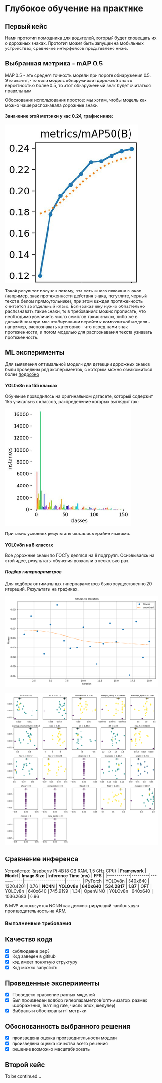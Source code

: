 # Глубокое обучение на практике

## Первый кейс
Нами прототип помощника для водителей, который будет оповещать их о дорожных знаках. 
Прототип может быть запущен на мобильных устройствах, сравнение интерфейсов представлено ниже:

## Выбранная метрика -  mAP 0.5

MAP 0.5 - это средняя точность модели при пороге обнаружения 0.5. Это значит, что если модель обнаруживает дорожной знак с вероятностью более 0.5, то этот обнаруженный знак будет считаться правильным. 

Обоснование использования простое: мы хотим, чтобы модель как можно чаше распознавала дорожные знаки.
#### Заначение этой метрики у нас 0.24, график ниже:
![График достижение метрики](experiments/map50.jpg)

Такой результат получен потому, что есть много похожих знаков (например, знак протяженности действия знака, погуглите, черный текст в белом прямоугольнике), при этом каждая протяженность считается за отдельный класс. Если заказчику нужно обязательно распознавать такие знаки, то в требованиях можно прописать, что необходимо увеличить число семплов таких знаков, либо же в дальнейшем при масштабировании перейти к композитной модели - например, распознавать категорию - что перед нами знак протяженности, и потом моделью для распознавания текста узнавать протяженность.

## ML эксперименты
Для выявления оптимальной модели для детекции дорожных знаков были проведены ряд экспериментов, с которым можно ознакомиться более [подробно](experiments/Experiments.ipynb)

#### YOLOv8n на 155 классах

Обучение проводилось на оригинальном датасете, который содержит 155 уникальных классов, распределение которых выглядит так:

![Распределение 155 классов](experiments/class_plot.jpg)

При таких условиях результаты оказались крайне низкими.

#### YOLOv8n на 8 классах

Все дорожные знаки по ГОСТу делятся на 8 подгрупп. Основываясь на этой идее, результаты обучения возрасли в несколько раз.

##### Подбор гиперпараметров

Для подбора оптимальных гиперпараметров было осуществленно 20 итераций. Результаты на графиках.

![tune_fitness](experiments/tune_fitness.png)

![tune_scatter_plots](experiments/tune_scatter_plots.png)

## Сравнение инференса
Устройство: Raspberry Pi 4B (8 GB RAM, 1.5 GHz CPU)
| **Framework**  | **Model**   | **Image Size** | **Inference Time (ms)** | **FPS**   |
|------------|---------|------------|---------------------|-------|
|  PyTorch   | YOLOv8n | 640x640    | 1320.4201          | 0.76
|    **NCNN**    | **YOLOv8n** | **640x640**    | **534.2817**          | **1.87**
|     ORT    | YOLOv8n | 640x640    | 745.9199           | 1.34
|  OpenVINO  | YOLOv8n | 640x640    | 1036.2683          | 0.96

В MVP используется NCNN как демонстрирующий наибольшую производительность на ARM.

### Выполненные требования

## Качество кода
- [x] соблюдение pep8
- [x] Код заведен в github
- [x] код имеет понятную структуру
- [x] Код можно запустить

## Проведенные эксперименты 
- [x] Проведено сравнение разных моделей
- [x] Был произведен подбор гиперпараметров(оптимизатор, размер изображения, learning rate, число эпох, шедулер)
- [x] Выбраны и обоснованы ml метрики

## Обоснованность выбранного решения
- [x] произведена оценка производительности модели
- [x] произведена оценка качества всего решения
- [x] решение возможно масштабировать

## Второй кейс

To be continued...
